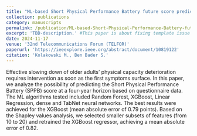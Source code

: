 ```yaml
---
title: "ML-based Short Physical Performance Battery future score prediction based on questionnaire data"
collection: publications
category: manuscripts
permalink: /publication/ML-based-Short-Physical-Performance-Battery-future-score-prediction-based-on-questionnaire-data
excerpt: 'TBD-description.' #This paper is about fixing template issue #693.'
date: 2024-11-17
venue: '32nd Telecommunications Forum (TELFOR)'
paperurl: 'https://ieeexplore.ieee.org/abstract/document/10819122'
citation: 'Kolakowski M., Ben Bader S.'
---
```


Effective slowing down of older adults’ physical capacity deterioration requires intervention as soon as the first symptoms surface. In this paper, we analyze the possibility of predicting the Short Physical Performance Battery (SPPB) score at a four-year horizon based on questionnaire data. The ML algorithms tested included Random Forest, XGBoost, Linear Regression, dense and TabNet neural networks. The best results were achieved for the XGBoost (mean absolute error of 0.79 points). Based on the Shapley values analysis, we selected smaller subsets of features (from 10 to 20) and retrained the XGBoost regressor, achieving a mean absolute error of 0.82.